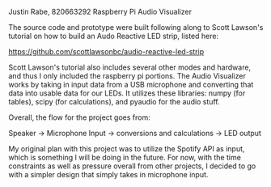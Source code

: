 Justin Rabe, 820663292 Raspberry Pi Audio Visualizer

The source code and prototype were built following along to Scott Lawson's tutorial on how to build an Audo Reactive LED strip, listed here: 

https://github.com/scottlawsonbc/audio-reactive-led-strip

Scott Lawson's tutorial also includes several other modes and hardware, and thus I only included the raspberry pi portions.
The Audio Visualizer works by taking in input data from a USB microphone and converting that data
into usable data for our LEDs. It utilizes these libraries: numpy (for tables), scipy (for calculations), and pyaudio for 
the audio stuff. 

Overall, the flow for the project goes from:

Speaker -> Microphone Input -> conversions and calculations -> LED output

My original plan with this project was to utilize the Spotify API as input, which is something I will be doing in the future. For now, with
the time constraints as well as pressure overall from other projects, I decided to go with a simpler design that simply takes in microphone input. 



